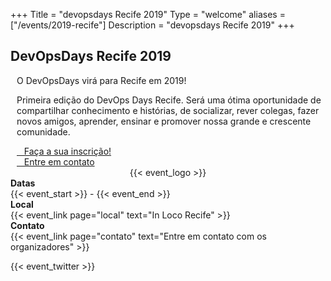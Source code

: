 +++
Title = "devopsdays Recife 2019"
Type = "welcome"
aliases = ["/events/2019-recife"]
Description = "devopsdays Recife 2019"
+++

<div>
<h2>DevOpsDays Recife 2019</h2>
</div>

<div>
  <div style="padding-left: 10px">
    <p>O DevOpsDays virá para Recife em 2019!</p>
    <p>Primeira edição do DevOps Days Recife. Será uma ótima oportunidade de compartilhar conhecimento e histórias, de
      socializar, rever colegas, fazer novos amigos, aprender, ensinar e promover nossa grande e crescente comunidade.
    </p>
    <div class="d-flex flex-row">
      <div class="col-md-12">
        <div class="p-2">
          <a class="btn btn-secondary btn-block" href="/events/2019-recife/inscricao" rel="noopener"> <i
              class="fa fa-ticket fa-lg"></i>&nbsp;&nbsp;&nbsp;Faça a sua inscrição!</a>
        </div>
        <div class="p-2">
          <a class="btn btn-secondary btn-block" href="/events/2019-recife/contact"> <i
              class="fa fa-envelope-o fa-lg"></i>&nbsp;&nbsp;&nbsp;Entre em contato</a>
        </div>
      </div>
    </div>
  </div>
</div>

<div style="text-align:center;">
  {{< event_logo >}}
</div>

<div class = "row">
  <div class = "col-md-2">
    <strong>Datas</strong>
  </div>
  <div class = "col-md-8">
    {{< event_start >}} - {{< event_end >}}
  </div>
</div>

<div class = "row">
  <div class = "col-md-2">
    <strong>Local</strong>
  </div>
  <div class = "col-md-8">
    {{< event_link page="local" text="In Loco Recife" >}}
  </div>
</div>

<div class = "row">
  <div class = "col-md-2">
    <strong>Contato</strong>
  </div>
  <div class = "col-md-8">
    {{< event_link page="contato" text="Entre em contato com os organizadores" >}}
  </div>
</div>

{{< event_twitter >}}

